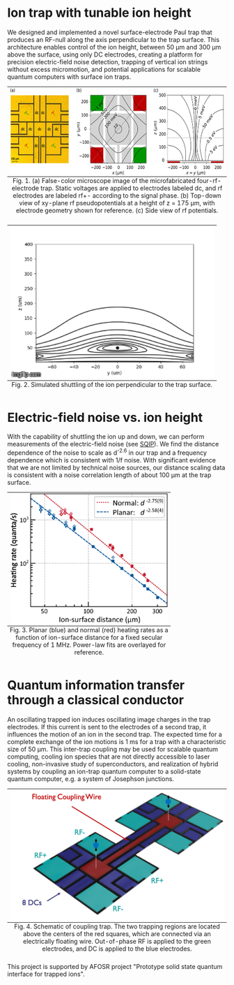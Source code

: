 <div id="mainText">
<!--enter your body content here-->
<h1>Ion trap with tunable ion height</h1>

<p>
	We designed and implemented a novel surface-electrode Paul trap that produces an RF-null along
	the axis perpendicular to the trap surface. This architecture enables control of the ion height,
	between 50 &mu;m and 300 &mu;m above the surface, using only DC electrodes, creating a platform for
	precision electric-field noise detection, trapping of vertical ion strings without excess micromotion,
	and potential applications for scalable quantum computers with surface ion traps.
</p>


<table class="image" align="center">
<caption class="caption" align="bottom" style="caption-side: bottom">
		Fig. 1. (a) False-color microscope image of the microfabricated four-rf-electrode trap.
		Static voltages are applied to electrodes labeled dc, and rf electrodes are labeled rf+-
		according to the signal phase. (b) Top-down view of xy-plane rf pseudopotentials at a
		height of z = 175 &mu;m, with electrode geometry shown for reference.
		(c) Side view of rf potentials.
</caption>
<TR><TD><img src="/research/quantum-electronics/SingleTrap.jpeg" alt="" align="center" height="200"></TD></TR>
</table>
	
<table class="image" align="center">
<caption class="caption" align="bottom" style="caption-side: bottom">
		Fig. 2. Simulated shuttling of the ion perpendicular to the trap surface.
</caption>
<TR><TD><img src="/research/quantum-electronics/potential_lines.gif" alt="" align="center" height="350"></TD></TR>
</table>


<h1>Electric-field noise vs. ion height</h1>

<p>
	With the capability of shuttling the ion up and down, we can perform measurements of the
	electric-field noise (see <a href="/research/quantum-computing/">SQIP</a>).
	We find the distance dependence of the noise to scale as d<sup>-2.6</sup> in our trap and a frequency dependence
	which is consistent with 1/f noise. With significant evidence that we are not limited by technical
	noise sources, our distance scaling data is consistent with a noise correlation length of about 100
	&mu;m at the trap surface.
</p>
	
<table class="image" align="center">
<caption class="caption" align="bottom" style="caption-side: bottom">
		Fig. 3. Planar (blue) and normal (red) heating rates as a function of ion-surface distance for a
		fixed secular frequency of 1 MHz. Power-law fits are overlayed for reference.
</caption>
<TR><TD><img src="/research/quantum-electronics/DistanceScaling.png" alt="" align="center" height="300"></TD></TR>
</table>

<h1>Quantum information transfer through a classical conductor</h1>

<p>
	An oscillating trapped ion induces oscillating image charges in the trap electrodes. If this current
	is sent to the electrodes of a second trap, it influences the motion of an ion in the second trap.
	The expected time for a complete exchange of the ion motions is 1 ms for a trap with a characteristic
	size of 50 &mu;m. This inter-trap coupling may be used for scalable quantum computing, cooling ion
	species that are not directly accessible to laser cooling, non-invasive study of superconductors,
	and realization of hybrid systems by coupling an ion-trap quantum computer to a solid-state quantum computer,
	e.g. a system of Josephson junctions.
</p>
	
<table class="image" align="center">
<caption class="caption" align="bottom" style="caption-side: bottom">
		Fig. 4. Schematic of coupling trap. The two trapping regions are located above the centers of the red squares,
		which are connected via an electrically floating wire. Out-of-phase RF is applied to the green electrodes,
		and DC is applied to the blue electrodes.
</caption>
<TR><TD><img src="/research/quantum-electronics/DoubleTrap.png" alt="" align="center" height="300"></TD></TR>
</table>

<p>
	This project is supported by AFOSR project "Prototype solid state quantum interface for trapped ions".
</p>

<br>
</div>
